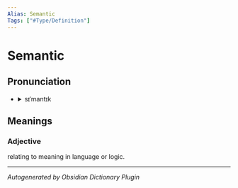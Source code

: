 ```yaml
---
Alias: Semantic
Tags: ["#Type/Definition"]
---
```


# Semantic

## Pronunciation

- <details><summary>sɪˈmantɪk</summary><audio controls><source src="//ssl.gstatic.com/dictionary/static/sounds/20200429/semantic--_gb_1.mp3"></audio></details>

## Meanings

### Adjective

relating to meaning in language or logic.



***
*Autogenerated by Obsidian Dictionary Plugin*
